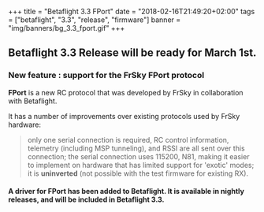 +++
title = "Betaflight 3.3 FPort"
date = "2018-02-16T21:49:20+02:00"
tags = ["betaflight", "3.3", "release", "firmware"]
banner = "img/banners/bg_3.3_fport.gif"
+++


## Betaflight 3.3 Release will be ready for March 1st. ##

### New feature : support for the FrSky FPort protocol ###

**FPort** is a new RC protocol that was developed by FrSky in collaboration with Betaflight.

It has a number of improvements over existing protocols used by FrSky hardware:

>    only one serial connection is required, RC control information, telemetry (including MSP tunneling), and RSSI are all sent over this connection;
>    the serial connection uses 115200, N81, making it easier to implement on hardware that has limited support for 'exotic' modes;
>    it is **uninverted** (not possible with the test firmware for existing RX).

#### A driver for FPort has been added to Betaflight. It is available in nightly releases, and will be included in Betaflight 3.3. ####
